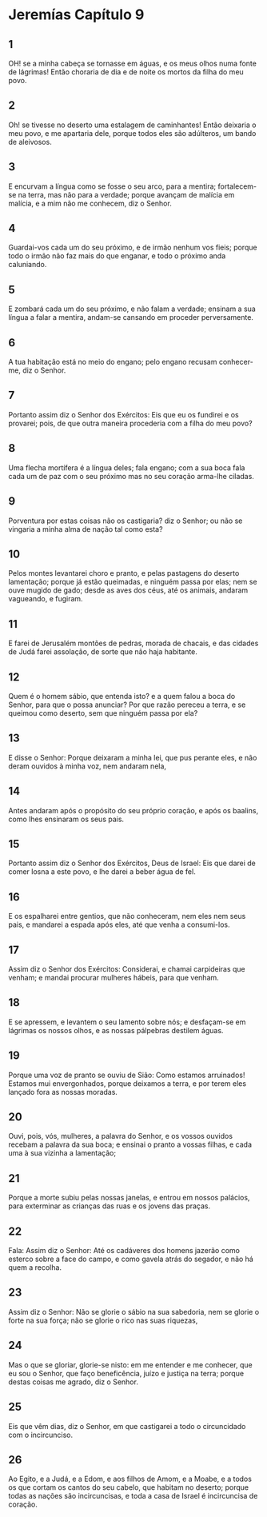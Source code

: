 # Jeremías Capítulo 9

## 1
OH! se a minha cabeça se tornasse em águas, e os meus olhos numa fonte de lágrimas! Então choraria de dia e de noite os mortos da filha do meu povo.

## 2
Oh! se tivesse no deserto uma estalagem de caminhantes! Então deixaria o meu povo, e me apartaria dele, porque todos eles são adúlteros, um bando de aleivosos.

## 3
E encurvam a língua como se fosse o seu arco, para a mentira; fortalecem-se na terra, mas não para a verdade; porque avançam de malícia em malícia, e a mim não me conhecem, diz o Senhor.

## 4
Guardai-vos cada um do seu próximo, e de irmão nenhum vos fieis; porque todo o irmão não faz mais do que enganar, e todo o próximo anda caluniando.

## 5
E zombará cada um do seu próximo, e não falam a verdade; ensinam a sua língua a falar a mentira, andam-se cansando em proceder perversamente.

## 6
A tua habitação está no meio do engano; pelo engano recusam conhecer-me, diz o Senhor.

## 7
Portanto assim diz o Senhor dos Exércitos: Eis que eu os fundirei e os provarei; pois, de que outra maneira procederia com a filha do meu povo?

## 8
Uma flecha mortífera é a língua deles; fala engano; com a sua boca fala cada um de paz com o seu próximo mas no seu coração arma-lhe ciladas.

## 9
Porventura por estas coisas não os castigaria? diz o Senhor; ou não se vingaria a minha alma de nação tal como esta?

## 10
Pelos montes levantarei choro e pranto, e pelas pastagens do deserto lamentação; porque já estão queimadas, e ninguém passa por elas; nem se ouve mugido de gado; desde as aves dos céus, até os animais, andaram vagueando, e fugiram.

## 11
E farei de Jerusalém montões de pedras, morada de chacais, e das cidades de Judá farei assolação, de sorte que não haja habitante.

## 12
Quem é o homem sábio, que entenda isto? e a quem falou a boca do Senhor, para que o possa anunciar? Por que razão pereceu a terra, e se queimou como deserto, sem que ninguém passa por ela?

## 13
E disse o Senhor: Porque deixaram a minha lei, que pus perante eles, e não deram ouvidos à minha voz, nem andaram nela,

## 14
Antes andaram após o propósito do seu próprio coração, e após os baalins, como lhes ensinaram os seus pais.

## 15
Portanto assim diz o Senhor dos Exércitos, Deus de Israel: Eis que darei de comer losna a este povo, e lhe darei a beber água de fel.

## 16
E os espalharei entre gentios, que não conheceram, nem eles nem seus pais, e mandarei a espada após eles, até que venha a consumi-los.

## 17
Assim diz o Senhor dos Exércitos: Considerai, e chamai carpideiras que venham; e mandai procurar mulheres hábeis, para que venham.

## 18
E se apressem, e levantem o seu lamento sobre nós; e desfaçam-se em lágrimas os nossos olhos, e as nossas pálpebras destilem águas.

## 19
Porque uma voz de pranto se ouviu de Sião: Como estamos arruinados! Estamos mui envergonhados, porque deixamos a terra, e por terem eles lançado fora as nossas moradas.

## 20
Ouvi, pois, vós, mulheres, a palavra do Senhor, e os vossos ouvidos recebam a palavra da sua boca; e ensinai o pranto a vossas filhas, e cada uma à sua vizinha a lamentação;

## 21
Porque a morte subiu pelas nossas janelas, e entrou em nossos palácios, para exterminar as crianças das ruas e os jovens das praças.

## 22
Fala: Assim diz o Senhor: Até os cadáveres dos homens jazerão como esterco sobre a face do campo, e como gavela atrás do segador, e não há quem a recolha.

## 23
Assim diz o Senhor: Não se glorie o sábio na sua sabedoria, nem se glorie o forte na sua força; não se glorie o rico nas suas riquezas,

## 24
Mas o que se gloriar, glorie-se nisto: em me entender e me conhecer, que eu sou o Senhor, que faço beneficência, juízo e justiça na terra; porque destas coisas me agrado, diz o Senhor.

## 25
Eis que vêm dias, diz o Senhor, em que castigarei a todo o circuncidado com o incircunciso.

## 26
Ao Egito, e a Judá, e a Edom, e aos filhos de Amom, e a Moabe, e a todos os que cortam os cantos do seu cabelo, que habitam no deserto; porque todas as nações são incircuncisas, e toda a casa de Israel é incircuncisa de coração.

